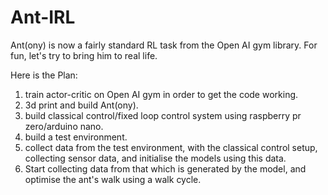 # Ant-IRL

Ant(ony) is now a fairly standard RL task from the Open AI gym library. For fun, let's try to bring him to real life.

Here is the Plan:
1) train actor-critic on Open AI gym in order to get the code working.
2) 3d print and build Ant(ony).
3) build classical control/fixed loop control system using raspberry pr zero/arduino nano.
4) build a test environment.
5) collect data from the test environment, with the classical control setup, collecting sensor data, and initialise the models using this data.
6) Start collecting data from that which is generated by the model, and optimise the ant's walk using a walk cycle.

